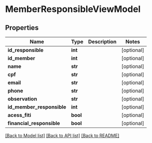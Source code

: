 # MemberResponsibleViewModel

## Properties
Name | Type | Description | Notes
------------ | ------------- | ------------- | -------------
**id_responsible** | **int** |  | [optional] 
**id_member** | **int** |  | [optional] 
**name** | **str** |  | [optional] 
**cpf** | **str** |  | [optional] 
**email** | **str** |  | [optional] 
**phone** | **str** |  | [optional] 
**observation** | **str** |  | [optional] 
**id_member_responsible** | **int** |  | [optional] 
**acess_fiti** | **bool** |  | [optional] 
**financial_responsible** | **bool** |  | [optional] 

[[Back to Model list]](../README.md#documentation-for-models) [[Back to API list]](../README.md#documentation-for-api-endpoints) [[Back to README]](../README.md)

